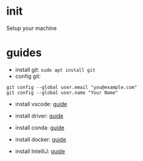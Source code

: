 # init

Setup your machine

# guides

- install git: `sudo apt install git`
- config git:
```
git config --global user.email "you@example.com"
git config --global user.name "Your Name"
```
- install vscode: [guide](vscode.md)

- install driver: [guide](driver.md)

- install conda: [guide](conda.md)

- install docker: [guide](docker.md)

- install IntelliJ: [guide](IntelliJ.md)
